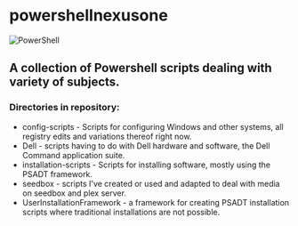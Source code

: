 # powershellnexusone

![PowerShell](https://img.shields.io/badge/PowerShell-%235391FE.svg?style=for-the-badge&logo=powershell&logoColor=white)

## A collection of Powershell scripts dealing with variety of subjects.

### Directories in repository:

- config-scripts - Scripts for configuring Windows and other systems, all registry edits and variations thereof right now.
- Dell - scripts having to do with Dell hardware and software, the Dell Command application suite.
- installation-scripts - Scripts for installing software, mostly using the PSADT framework.
- seedbox - scripts I've created or used and adapted to deal with media on seedbox and plex server.
- UserInstallationFramework - a framework for creating PSADT installation scripts where traditional installations are not possible.
